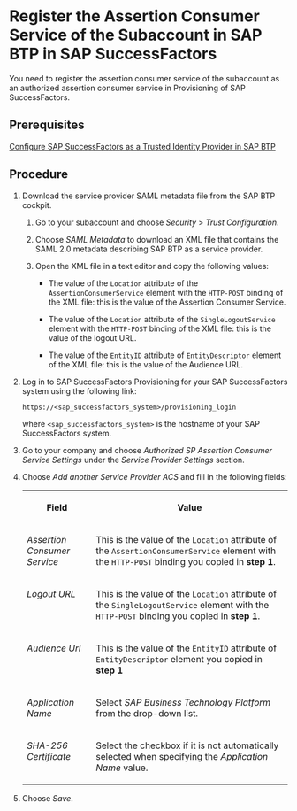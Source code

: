 <!-- loiode3a1b3d12fb449e9ff0a528db6ae4b4 -->

# Register the Assertion Consumer Service of the Subaccount in SAP BTP in SAP SuccessFactors

You need to register the assertion consumer service of the subaccount as an authorized assertion consumer service in Provisioning of SAP SuccessFactors.



<a name="loiode3a1b3d12fb449e9ff0a528db6ae4b4__prereq_zfz_3jn_npb"/>

## Prerequisites

[Configure SAP SuccessFactors as a Trusted Identity Provider in SAP BTP](configure-sap-successfactors-as-a-trusted-identity-provider-in-sap-btp-80a3fd1.md)



<a name="loiode3a1b3d12fb449e9ff0a528db6ae4b4__steps_qml_hpf_gdb"/>

## Procedure

1.  Download the service provider SAML metadata file from the SAP BTP cockpit.

    1.  Go to your subaccount and choose *Security* \> *Trust Configuration*.

    2.  Choose *SAML Metadata* to download an XML file that contains the SAML 2.0 metadata describing SAP BTP as a service provider.

    3.  Open the XML file in a text editor and copy the following values:

        -   The value of the `Location` attribute of the `AssertionConsumerService` element with the `HTTP-POST` binding of the XML file: this is the value of the Assertion Consumer Service.

        -   The value of the `Location` attribute of the `SingleLogoutService` element with the `HTTP-POST` binding of the XML file: this is the value of the logout URL.

        -   The value of the `EntityID` attribute of `EntityDescriptor` element of the XML file: this is the value of the Audience URL.



2.  Log in to SAP SuccessFactors Provisioning for your SAP SuccessFactors system using the following link:

    `https://<sap_successfactors_system>/provisioning_login`

    where `<sap_successfactors_system>` is the hostname of your SAP SuccessFactors system.

3.  Go to your company and choose *Authorized SP Assertion Consumer Service Settings* under the *Service Provider Settings* section.

4.  Choose *Add another Service Provider ACS* and fill in the following fields:


    <table>
    <tr>
    <th valign="top">

    Field


    
    </th>
    <th valign="top">

    Value


    
    </th>
    </tr>
    <tr>
    <td valign="top">

    *Assertion Consumer Service*


    
    </td>
    <td valign="top">

    This is the value of the `Location` attribute of the `AssertionConsumerService` element with the `HTTP-POST` binding you copied in **step 1**.


    
    </td>
    </tr>
    <tr>
    <td valign="top">

    *Logout URL*


    
    </td>
    <td valign="top">

    This is the value of the `Location` attribute of the `SingleLogoutService` element with the `HTTP-POST` binding you copied in **step 1**.


    
    </td>
    </tr>
    <tr>
    <td valign="top">

    *Audience Url*


    
    </td>
    <td valign="top">

    This is the value of the `EntityID` attribute of `EntityDescriptor` element you copied in **step 1** 


    
    </td>
    </tr>
    <tr>
    <td valign="top">

    *Application Name*


    
    </td>
    <td valign="top">

    Select *SAP Business Technology Platform* from the drop-down list.


    
    </td>
    </tr>
    <tr>
    <td valign="top">

    *SHA-256 Certificate*


    
    </td>
    <td valign="top">

    Select the checkbox if it is not automatically selected when specifying the *Application Name* value.


    
    </td>
    </tr>
    </table>
    
5.  Choose *Save*.


